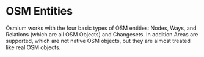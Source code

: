 
# OSM Entities

Osmium works with the four basic types of OSM entities: Nodes, Ways, and
Relations (which are all OSM Objects) and Changesets. In addition Areas
are supported, which are not native OSM objects, but they are almost treated
like real OSM objects.
